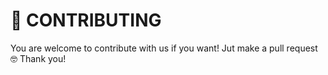 # 📌 CONTRIBUTING

You are welcome to contribute with us if you want!
Jut make a pull request 🤓
Thank you!
